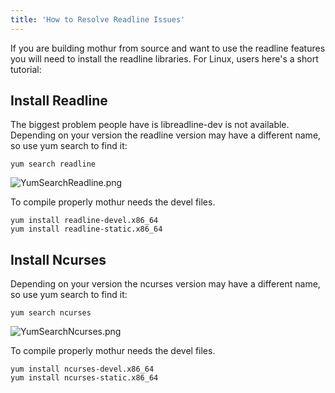 ```yaml
---
title: 'How to Resolve Readline Issues'
---
```

If you are building mothur from source and want to use the readline
features you will need to install the readline libraries. For Linux,
users here\'s a short tutorial:

## Install Readline

The biggest problem people have is libreadline-dev is not available.
Depending on your version the readline version may have a different
name, so use yum search to find it:

    yum search readline

![](YumSearchReadline.png "YumSearchReadline.png")

To compile properly mothur needs the devel files.

    yum install readline-devel.x86_64
    yum install readline-static.x86_64

## Install Ncurses

Depending on your version the ncurses version may have a different name,
so use yum search to find it:

    yum search ncurses

![](YumSearchNcurses.png "YumSearchNcurses.png")

To compile properly mothur needs the devel files.

    yum install ncurses-devel.x86_64
    yum install ncurses-static.x86_64
